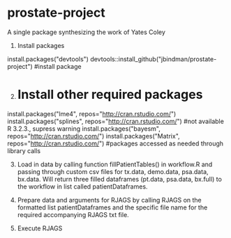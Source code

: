 # prostate-project
A single package synthesizing the work of Yates Coley

1. Install packages

install.packages("devtools")
devtools::install_github("jbindman/prostate-project") #install package


2. # Install other required packages

install.packages("lme4", repos="http://cran.rstudio.com/")
install.packages("splines", repos="http://cran.rstudio.com/") #not available R 3.2.3., supress warning
install.packages("bayesm", repos="http://cran.rstudio.com/")
install.packages("Matrix", repos="http://cran.rstudio.com/")
#packages accessed as needed through library calls

3. Load in data by calling function fillPatientTables() in workflow.R and passing through custom csv files for tx.data, demo.data, psa.data, bx.data. Will return three filled dataframes (pt.data, psa.data, bx.full) to the workflow in list called patientDataframes. 
   
4. Prepare data and arguments for RJAGS by calling RJAGS on the formatted list patientDataframes and the specific file name for the required accompanying RJAGS txt file.

5. Execute RJAGS 
